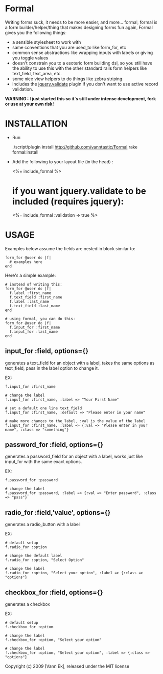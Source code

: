 Formal
======

Writing forms suck, it needs to be more easier, and more... formal, formal is a form builder/helper/thing that makes designing forms fun again, Formal gives you the following things:

- a sensible stylesheet to work with
- same conventions that you are used_to like form_for, etc
- common sense abstractions like wrapping inputs with labels or giving you toggle values
- doesn't constrain you to a esoteric form building dsl, so you still have the ability to use this with the other standard rails form helpers like text_field, text_area, etc.
- some nice view helpers to do things like zebra striping 
- includes the [jquery.validate](http://docs.jquery.com/Plugins/Validation) plugin if you don't want to use active record validation.

**WARNING : I just started this so it's still under intense development, fork or use at your own risk!**

INSTALLATION
============

- Run:

    ./script/plugin install http://github.com/vanntastic/Formal
    rake formal:install

- Add the following to your layout file (in the head) :

    <%= include_formal %>
    # if you want jquery.validate to be included (requires jquery):
    <%= include_formal :validation => true %>

USAGE
=====
Examples below assume the fields are nested in block similar to:

    form_for @user do |f|
      # examples here
    end

Here's a simple example:

    # instead of writing this:
    form_for @user do |f|
      f.label :first_name
      f.text_field :first_name
      f.label :last_name
      f.text_field :last_name
    end

    # using formal, you can do this:
    form_for @user do |f|
      f.input_for :first_name
      f.input_for :last_name
    end

input_for :field, options={}
----------------------------
generates a text_field for an object with a label, takes the same options as text_field,
pass in the label option to change it.

EX:
      
    f.input_for :first_name
    
    # change the label
    f.input_for :first_name, :label => "Your First Name"
    
    # set a default one line text_field
    f.input_for :first_name, :default => "Please enter in your name"

    # make more changes to the label, :val is the value of the label
    f.input_for :first_name, :label => {:val => "Please enter in your name", :class => "something"}
      
password_for :field, options={}      
-------------------------------
generates a password_field for an object with a label, works just like input_for with the same exact options.

EX:

    f.password_for :password
    
    # change the label
    f.password_for :password, :label => {:val => "Enter password", :class => "pass"}

radio_for :field,'value', options={}
----------------------------
generates a radio_button with a label

EX: 
    
    # default setup
    f.radio_for :option
    
    # change the default label
    f.radio_for :option, "Select Option"

    # change the label
    f.radio_for :option, "Select your option", :label => {:class => "options"}
      
      
checkbox_for :field, options={}      
-------------------------------
generates a checkbox

EX:
    
    # default setup
    f.checkbox_for :option

    # change the label
    f.checkbox_for :option, "Select your option"

    # change the label
    f.checkbox_for :option, "Select your option", :label => {:class => "options"}

Copyright (c) 2009 [Vann Ek], released under the MIT license
